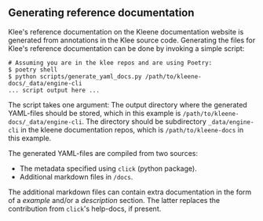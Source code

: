 ## Generating reference documentation

Klee's reference documentation on the Kleene documentation website is generated from
annotations in the Klee source code. Generating the files for Klee's reference documentation
can be done by invoking a simple script:

```console
# Assuming you are in the klee repos and are using Poetry:
$ poetry shell
$ python scripts/generate_yaml_docs.py /path/to/kleene-docs/_data/engine-cli
... script output here ...
```

The script takes one argument: The output directory where the generated YAML-files
should be stored, which in this example is `/path/to/kleene-docs/_data/engine-cli`.
The directory should be subdirectory `_data/engine-cli` in the kleene documentation
repos, which is `/path/to/kleene-docs` in this example.

The generated YAML-files are compiled from two sources:

- The metadata specified using `click` (python package).
- Additional markdown files in `/docs`.

The additional markdown files can contain extra documentation in the form of a *example*
and/or a *description* section. The latter replaces the contribution from `click`'s
help-docs, if present.

